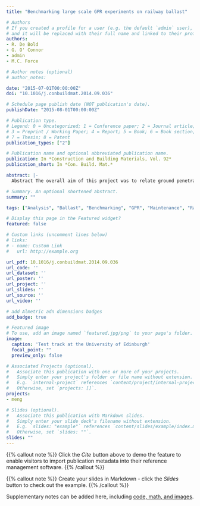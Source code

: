```yaml
---
title: "Benchmarking large scale GPR experiments on railway ballast"

# Authors
# If you created a profile for a user (e.g. the default `admin` user), write the username (folder name) here 
# and it will be replaced with their full name and linked to their profile.
authors:
- R. De Bold
- G. O' Connor 
- admin
- M.C. Force

# Author notes (optional)
# author_notes:

date: "2015-07-01T00:00:00Z"
doi: "10.1016/j.conbuildmat.2014.09.036"

# Schedule page publish date (NOT publication's date).
publishDate: "2015-08-01T00:00:00Z"

# Publication type.
# Legend: 0 = Uncategorized; 1 = Conference paper; 2 = Journal article;
# 3 = Preprint / Working Paper; 4 = Report; 5 = Book; 6 = Book section;
# 7 = Thesis; 8 = Patent
publication_types: ["2"]

# Publication name and optional abbreviated publication name.
publication: In *Construction and Building Materials, Vol. 92*
publication_short: In *Con. Build. Mat.*

abstract: |-
  Abstract The overall aim of this project was to relate ground penetrating radar (GPR) to a ballast fouling index (FI). Laboratory research aimed at characterising the electromagnetic properties has enabled researchers worldwide to determine ballast thickness using impulse ground penetrating radar (GPR) - based upon derived values of the relative electrical permittivity or dielectric constant. In this paper, a series of GPR experiments, following on from these laboratory experiments, were undertaken on a full scale track bed using a range of bowtie antennas from 500 MHz to 2.6 GHz. The key innovation reported is the use of scatter analyses of the GPR waveforms, featuring area, axis crossing and inflexion point analyses. These scatter analyses were then used to predict the Ionescu ballast fouling index. A correlation coefficient greater than 0.9 was obtained by using a 500 MHz bowtie antenna in the parallel orientation in conjunction with a scan area analysis.

# Summary. An optional shortened abstract.
summary: ""

tags: ["Analysis", "Ballast", "Benchmarking", "GPR", "Maintenance", "Railway", "Spent", "Testing", "Track bed"]

# Display this page in the Featured widget?
featured: false

# Custom links (uncomment lines below)
# links:
# - name: Custom Link
#   url: http://example.org

url_pdf: 10.1016/j.conbuildmat.2014.09.036
url_code: ''
url_dataset: ''
url_poster: ''
url_project: ''
url_slides: ''
url_source: ''
url_video: ''

# add Almetric adn dimensions badges
add_badge: true

# Featured image
# To use, add an image named `featured.jpg/png` to your page's folder. 
image:
  caption: 'Test track at the University of Edinburgh'
  focal_point: ""
  preview_only: false

# Associated Projects (optional).
#   Associate this publication with one or more of your projects.
#   Simply enter your project's folder or file name without extension.
#   E.g. `internal-project` references `content/project/internal-project/index.md`.
#   Otherwise, set `projects: []`.
projects:
- meng

# Slides (optional).
#   Associate this publication with Markdown slides.
#   Simply enter your slide deck's filename without extension.
#   E.g. `slides: "example"` references `content/slides/example/index.md`.
#   Otherwise, set `slides: ""`.
slides: ""
---
```


{{% callout note %}}
Click the *Cite* button above to demo the feature to enable visitors to import publication metadata into their reference management software.
{{% /callout %}}

{{% callout note %}}
Create your slides in Markdown - click the *Slides* button to check out the example.
{{% /callout %}}

Supplementary notes can be added here, including [code, math, and images](https://wowchemy.com/docs/writing-markdown-latex/).

